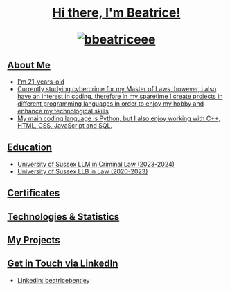 
<div id="header" align="center">
 <!-- <img src="https://github.com/bbeatriceee/bbeatriceee/blob/main/OIG1.jpg" width="200"/> -->

<!--
![C++](https://img.shields.io/badge/-C++-00599C?style=flat&logo=c%2B%2B&logoColor=white)
![HTML](https://img.shields.io/badge/-HTML-E34F26?style=flat&logo=html5&logoColor=white)
![CSS](https://img.shields.io/badge/-CSS-1572B6?style=flat&logo=css3&logoColor=white)
![JavaScript](https://img.shields.io/badge/-JavaScript-F7DF1E?style=flat&logo=javascript&logoColor=black)
![Python](https://img.shields.io/badge/-Python-3776AB?style=flat&logo=python&logoColor=white)
-->

<div id="badges">
  <a href="https://www.linkedin.com/in/beatrice-bentley-5654702a7/">
  
  <!--
  <a href="https://www.youtube.com/channel/UCCTnOo3TmTYjGByLsMBxt7w">
    <img src="https://img.shields.io/badge/YouTube-red?style=for-the-badge&logo=youtube&logoColor=white" alt="Youtube Badge"/>
  </a>
  <a href="your-twitter-URL">
    <img src="https://img.shields.io/badge/Twitter-blue?style=for-the-badge&logo=twitter&logoColor=white" alt="Twitter Badge"/>
  </a>
  -->
  
</div>
</div>

<h1 align="center">Hi there, I'm Beatrice! 
<p align="center"> <img src="https://komarev.com/ghpvc/?username=bbeatriceee&label=Profile%20views&color=0e75b6&style=flat" alt="bbeatriceee" /> </p></h1>


## About Me
- I'm 21-years-old
- Currently studying cybercrime for my Master of Laws, however, i also have an interest in coding, therefore in my sparetime I create projects in different programming languages in order to enjoy my hobby and enhance my technological skills
- My main coding language is Python, but I also enjoy working with C++, HTML, CSS, JavaScript and SQL.


## Education
 - University of Sussex LLM in Criminal Law (2023-2024)
 - University of Sussex LLB in Law (2020-2023)


## Certificates


## Technologies & Statistics


## My Projects


## Get in Touch via LinkedIn
- LinkedIn: <a href="https://www.linkedin.com/in/beatrice-bentley-5654702a7/"> beatricebentley
  
